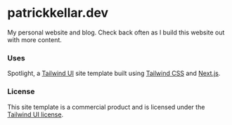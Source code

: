# patrickkellar.dev

My personal website and blog. Check back often as I build this website out with more content.

### Uses
Spotlight, a [Tailwind UI](https://tailwindui.com) site template built using [Tailwind CSS](https://tailwindcss.com) and [Next.js](https://nextjs.org).

### License

This site template is a commercial product and is licensed under the [Tailwind UI license](https://tailwindui.com/license).